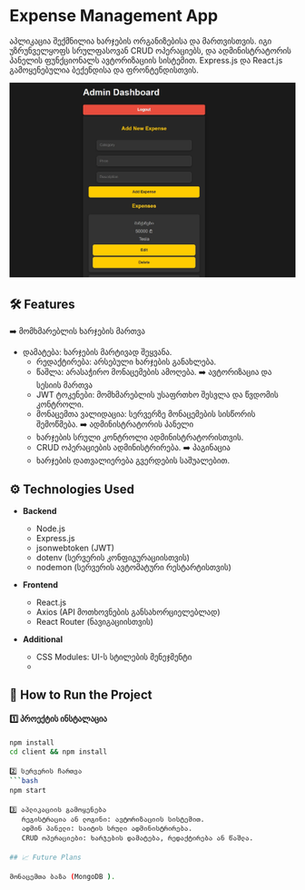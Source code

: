 # Expense Management App

აპლიკაცია შექმნილია ხარჯების ორგანიზებისა და მართვისთვის. იგი უზრუნველყოფს სრულფასოვან CRUD ოპერაციებს, და ადმინისტრატორის პანელის ფუნქციონალს ავტორიზაციის სისტემით. Express.js და React.js გამოყენებულია ბექენდისა და ფრონტენდისთვის.

![My image](screen.jpeg)

## 🛠 Features

➡️ მომხმარებლის ხარჯების მართვა

- დამატება: ხარჯების მარტივად შეყვანა.
  - რედაქტირება: არსებული ხარჯების განახლება.
  - წაშლა: არასაჭირო მონაცემების ამოღება.
    ➡️ ავტორიზაცია და სესიის მართვა
  - JWT ტოკენები: მომხმარებლის უსაფრთხო შესვლა და წვდომის კონტროლი.
  - მონაცემთა ვალიდაცია: სერვერზე მონაცემების სისწორის შემოწმება.
    ➡️ ადმინისტრატორის პანელი
  - ხარჯების სრული კონტროლი ადმინისტრატორისთვის.
  - CRUD ოპერაციების ადმინისტრირება.
    ➡️ პაგინაცია
  - ხარჯების დათვალიერება გვერდების საშუალებით.

## ⚙️ Technologies Used

- **Backend**

  - Node.js
  - Express.js
  - jsonwebtoken (JWT)
  - dotenv (სერვერის კონფიგურაციისთვის)
  - nodemon (სერვერის ავტომატური რესტარტისთვის)

- **Frontend**

  - React.js
  - Axios (API მოთხოვნების განსახორციელებლად)
  - React Router (ნავიგაციისთვის)

- **Additional**
  - CSS Modules: UI-ს სტილების მენეჯმენტი
  -

## 🚀 How to Run the Project

#### 1️⃣ **პროექტის ინსტალაცია**

````bash
npm install
cd client && npm install

2️⃣ სერვერის ჩართვა
```bash
npm start

3️⃣ აპლიკაციის გამოყენება
   რეგისტრაცია ან ლოგინი: ავტორიზაციის სისტემით.
   ადმინ პანელი: საიტის სრული ადმინისტრირება.
   CRUD ოპერაციები: ხარჯების დამატება, რედაქტირება ან წაშლა.

## 📈 Future Plans

მონაცემთა ბაზა (MongoDB ).
````
